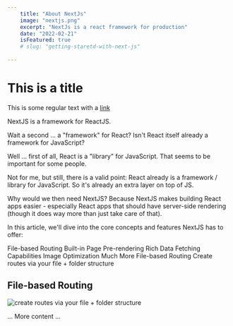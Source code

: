 ```yaml
---
    title: "About NextJs"
    image: "nextjs.png"
    excerpt: "NextJs is a react framework for production"
    date: "2022-02-21"
    isFeatured: true
    # slug: "getting-staretd-with-next-js"
   
---
```


# This is a title

This is some regular text with a [link](https://google.com)

NextJS is a framework for ReactJS.

Wait a second ... a "framework" for React? Isn't React itself already a framework for JavaScript?

Well ... first of all, React is a "library" for JavaScript. That seems to be important for some people.

Not for me, but still, there is a valid point: React already is a framework / library for JavaScript. So it's already an extra layer on top of JS.

Why would we then need NextJS?
Because NextJS makes building React apps easier - especially React apps that should have server-side rendering (though it does way more than just take care of that).

In this article, we'll dive into the core concepts and features NextJS has to offer:

File-based Routing
Built-in Page Pre-rendering
Rich Data Fetching Capabilities
Image Optimization
Much More
File-based Routing
Create routes via your file + folder structure

## File-based Routing

![create routes via your file + folder structure](nextjs-file-based-routing.png)

... More content ...
